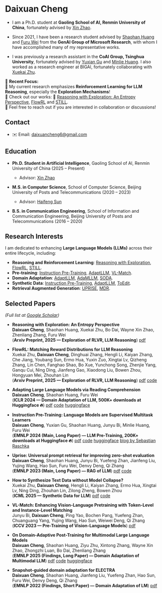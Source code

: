# Daixuan Cheng

- I am a Ph.D. student at **Gaoling School of AI, Renmin University of China**, fortunately advised by [Xin Zhao](https://scholar.google.com/citations?user=JNhNacoAAAAJ&hl=en).  

- Since 2021, I have been a research student advised by [Shaohan Huang](https://buaahsh.github.io) and [Furu Wei](https://thegenerality.com) from the **GenAI Group of Microsoft Research**, with whom I have accomplished many of my representative works.

- I was previously a research assistant in the **CoAI Group, Tsinghua University**, fortunately advised by [Yuxian Gu](https://t1101675.github.io) and [Minlie Huang](https://scholar.google.com/citations?user=P1jPSzMAAAAJ&hl=zh-CN).  I also worked as a research engineer at BIGAI, fortunately collaborating with [Xuekai Zhu](https://xuekai-zhu.github.io/Xuekai-Zhu/).

🌟 **Recent Focus:**  
🌟 My current research emphasizes **Reinforcement Learning for LLM Reasoning**, especially the **Exploration Mechanisms**!  
🌟 Check out our works: 🚀 [Reasoning with Exploration: An Entropy Perspective](https://arxiv.org/abs/2506.14758), [FlowRL](https://huggingface.co/papers/2509.15207) and [STILL](https://github.com/RUCAIBox/Slow_Thinking_with_LLMs).  
🌟 Feel free to reach out if you are interested in collaboration or discussions!

## Contact  
- ✉️ Email: [daixuancheng6@gmail.com](mailto:daixuancheng6@gmail.com)  

## Education

- **Ph.D. Student in Artificial Intelligence**, Gaoling School of AI, Renmin University of China (2025 – Present)  
  - Advisor: [Xin Zhao](https://scholar.google.com/citations?user=JNhNacoAAAAJ&hl=en)

- **M.S. in Computer Science**, School of Computer Science, Beijing University of Posts and Telecommunications (2020 – 2023)  
  - Advisor: [Haifeng Sun](https://hfsun.github.io)

- **B.S. in Communication Engineering**, School of Information and Communication Engineering, Beijing University of Posts and Telecommunications (2016 – 2020)  

## Research Interests  

I am dedicated to enhancing **Large Language Models (LLMs)** across their entire lifecycle, including:  
- **Reasoning and Reinforcement Learning**: [Reasoning with Exploration](https://arxiv.org/abs/2506.14758), [FlowRL](https://huggingface.co/papers/2509.15207), [STILL](https://github.com/RUCAIBox/Slow_Thinking_with_LLMs).  
- **Pre-training**: [Instruction Pre-Training](https://huggingface.co/papers/2406.14491), [AdaptLLM](https://huggingface.co/papers/2309.09530), [VL-Match](https://openaccess.thecvf.com/content/ICCV2023/papers/Bi_VL-Match_Enhancing_Vision-Language_Pretraining_with_Token-Level_and_Instance-Level_Matching_ICCV_2023_paper.pdf).  
- **Domain Adaptation**: [AdaptLLM](https://huggingface.co/papers/2309.09530), [AdaMLLM](https://arxiv.org/abs/2411.19930), [SODA](https://aclanthology.org/2022.findings-emnlp.163/).  
- **Synthetic Data**: [Instruction Pre-Training](https://huggingface.co/papers/2406.14491), [AdaptLLM](https://huggingface.co/papers/2309.09530), [ToEdit](https://arxiv.org/abs/2412.14689).  
- **Retrieval Augmented Generation**: [UPRISE](https://arxiv.org/abs/2303.08518), [MDR](https://aclanthology.org/2024.naacl-long.235/).

## Selected Papers  
*(Full list at [Google Scholar](https://scholar.google.com/citations?hl=en&user=flRAZJQAAAAJ&view_op=list_works))*

- **Reasoning with Exploration: An Entropy Perspective**  
**Daixuan Cheng**, Shaohan Huang, Xuekai Zhu, Bo Dai, Wayne Xin Zhao, Zhenliang Zhang, Furu Wei  
(**Arxiv Preprint, 2025 — Exploration of RLVR, LLM Reasoning**) [pdf](https://arxiv.org/abs/2506.14758)

- **FlowRL: Matching Reward Distributions for LLM Reasoning**  
Xuekai Zhu, **Daixuan Cheng**, Dinghuai Zhang, Hengli Li, Kaiyan Zhang, Che Jiang, Youbang Sun, Ermo Hua, Yuxin Zuo, Xingtai Lv, Qizheng Zhang, Lin Chen, Fanghao Shao, Bo Xue, Yunchong Song, Zhenjie Yang, Ganqu Cui, Ning Ding, Jianfeng Gao, Xiaodong Liu, Bowen Zhou, Hongyuan Mei, Zhouhan Lin  
(**Arxiv Preprint, 2025 — Exploration of RLVR, LLM Reasoning**) [pdf](https://huggingface.co/papers/2509.15207) [code](https://github.com/Xuekai-Zhu/FlowRL)

- **Adapting Large Language Models via Reading Comprehension**  
**Daixuan Cheng**, Shaohan Huang, Furu Wei  
(**ICLR 2024 — Domain Adaptation of LLM, 500K+ downloads at Huggingface 🔥**) [pdf](https://huggingface.co/papers/2309.09530) [code](https://github.com/microsoft/LMOps/tree/main/adaptllm) [huggingface](https://huggingface.co/AdaptLLM)

- **Instruction Pre-Training: Language Models are Supervised Multitask Learners**  
**Daixuan Cheng**, Yuxian Gu, Shaohan Huang, Junyu Bi, Minlie Huang, Furu Wei  
(**EMNLP 2024 (Main, Long Paper) — LLM Pre-Training, 200K+ downloads at Huggingface 🔥**) [pdf](https://huggingface.co/papers/2406.14491) [code](https://github.com/microsoft/LMOps/tree/main/instruction_pretrain) [huggingface](https://huggingface.co/instruction-pretrain) [blog by Sebastian Raschka](https://magazine.sebastianraschka.com/p/instruction-pretraining-llms)

- **Uprise: Universal prompt retrieval for improving zero-shot evaluation**  
**Daixuan Cheng**, Shaohan Huang, Junyu Bi, Yuefeng Zhan, Jianfeng Liu, Yujing Wang, Hao Sun, Furu Wei, Denvy Deng, Qi Zhang  
(**EMNLP 2023 (Main, Long Paper) — RAG of LLM**) [pdf](https://arxiv.org/abs/2303.08518) [code](https://github.com/microsoft/LMOps/tree/main/uprise)

- **How to Synthesize Text Data without Model Collapse?**  
Xuekai Zhu, **Daixuan Cheng**, Hengli Li, Kaiyan Zhang, Ermo Hua, Xingtai Lv, Ning Ding, Zhouhan Lin, Zilong Zheng, Bowen Zhou  
(**ICML 2025 — Synthetic Data for LLM**) [pdf](https://arxiv.org/abs/2412.14689) [code](https://github.com/Xuekai-Zhu/toedit)

- **VL-Match: Enhancing Vision-Language Pretraining with Token-Level and Instance-Level Matching**  
Junyu Bi, **Daixuan Cheng**, Ping Yao, Bochen Pang, Yuefeng Zhan, Chuanguang Yang, Yujing Wang, Hao Sun, Weiwei Deng, Qi Zhang  
(**ICCV 2023 — Pre-Training of Vision-Language Models**) [pdf](https://openaccess.thecvf.com/content/ICCV2023/papers/Bi_VL-Match_Enhancing_Vision-Language_Pretraining_with_Token-Level_and_Instance-Level_Matching_ICCV_2023_paper.pdf)

- **On Domain-Adaptive Post-Training for Multimodal Large Language Models**  
**Daixuan Cheng**, Shaohan Huang, Ziyu Zhu, Xintong Zhang, Wayne Xin Zhao, Zhongzhi Luan, Bo Dai, Zhenliang Zhang  
(**EMNLP 2025 (Findings, Long Paper) — Domain Adaptation of Multimodal LLM**) [pdf](https://arxiv.org/abs/2411.19930) [code](https://github.com/bigai-ai/QA-Synthesizer) [huggingface](https://huggingface.co/AdaptLLM/Adapt-MLLM-to-Domains)

- **Snapshot-guided domain adaptation for ELECTRA**  
**Daixuan Cheng**, Shaohan Huang, Jianfeng Liu, Yuefeng Zhan, Hao Sun, Furu Wei, Denvy Deng, Qi Zhang  
(**EMNLP 2022 (Findings, Short Paper) — Domain Adaptation of LM**) [pdf](https://aclanthology.org/2022.findings-emnlp.163/)
